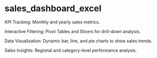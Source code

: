 # sales_dashboard_excel
KPI Tracking: Monthly and yearly sales metrics.

Interactive Filtering: Pivot Tables and Slicers for drill-down analysis.

Data Visualization: Dynamic bar, line, and pie charts to show sales trends.

Sales Insights: Regional and category-level performance analysis.
